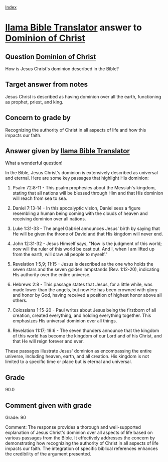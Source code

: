
[Index](../../index.md)
# [llama Bible Translator](../../answering_models/llama_Bible_Translator.md) answer to [Dominion of Christ](../../questions/Dominion_of_Christ.md)

## Question [Dominion of Christ](../../questions/Dominion_of_Christ.md)
How is Jesus Christ's dominion described in the Bible?

## Target answer from notes
Jesus Christ is described as having dominion over all the earth, functioning as prophet, priest, and king.

## Concern to grade by
Recognizing the authority of Christ in all aspects of life and how this impacts our faith.

## Answer given by [llama Bible Translator](../../answering_models/llama_Bible_Translator.md)
What a wonderful question!

In the Bible, Jesus Christ's dominion is extensively described as universal and eternal. Here are some key passages that highlight His dominion:

1. Psalm 72:8-11 - This psalm prophesies about the Messiah's kingdom, stating that all nations will be blessed through Him and that His dominion will reach from sea to sea.

2. Daniel 7:13-14 - In this apocalyptic vision, Daniel sees a figure resembling a human being coming with the clouds of heaven and receiving dominion over all nations.

3. Luke 1:31-33 - The angel Gabriel announces Jesus' birth by saying that He will be given the throne of David and that His kingdom will never end.

4. John 12:31-32 - Jesus Himself says, "Now is the judgment of this world; now will the ruler of this world be cast out. And I, when I am lifted up from the earth, will draw all people to myself."

5. Revelation 1:5,9; 11:15 - Jesus is described as the one who holds the seven stars and the seven golden lampstands (Rev. 1:12-20), indicating His authority over the entire universe.

6. Hebrews 2:8 - This passage states that Jesus, for a little while, was made lower than the angels, but now He has been crowned with glory and honor by God, having received a position of highest honor above all others.

7. Colossians 1:15-20 - Paul writes about Jesus being the firstborn of all creation, created everything, and holding everything together. This emphasizes His universal dominion over all things.

8. Revelation 11:17; 19:6 - The seven thunders announce that the kingdom of this world has become the kingdom of our Lord and of his Christ, and that He will reign forever and ever.

These passages illustrate Jesus' dominion as encompassing the entire universe, including heaven, earth, and all creation. His kingdom is not limited to a specific time or place but is eternal and universal.

## Grade
90.0

## Comment given with grade
Grade: 90

Comment: The response provides a thorough and well-supported explanation of Jesus Christ's dominion over all aspects of life based on various passages from the Bible. It effectively addresses the concern by demonstrating how recognizing the authority of Christ in all aspects of life impacts our faith. The integration of specific biblical references enhances the credibility of the argument presented.

